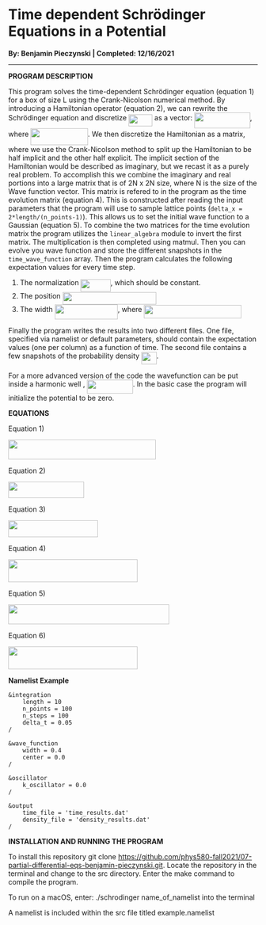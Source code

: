 # Time dependent Schrödinger Equations in a Potential

**By: Benjamin Pieczynski | Completed: 12/16/2021**

---

**PROGRAM DESCRIPTION**

This program solves the time-dependent Schrödinger equation (equation 1) for a box of size L using the Crank-Nicolson numerical method. By 
introducing a Hamiltonian operator (equation 2), we can rewrite the Schrödinger equation and discretize 
<img src="/07-partial-differential-eqs/svgs/17fef61e769874dc5430b5eefe47024c.svg?invert_in_darkmode&sanitize=true" align=middle width=48.207885pt height=24.6576pt/> as a vector: <img src="/07-partial-differential-eqs/svgs/e404229d6a7a1d30d4f0c2f027d8dc9d.svg?invert_in_darkmode&sanitize=true" align=middle width=112.42407pt height=32.16444pt/>, where <img src="/07-partial-differential-eqs/svgs/68f3ca6428f40a62356634665d6afac6.svg?invert_in_darkmode&sanitize=true" align=middle width=115.697505pt height=34.33782pt/>.
We then discretize the Hamiltonian as a matrix, where we use the Crank-Nicolson method to split up the Hamiltonian to be half implicit and
the other half explicit. The implicit section of the Hamiltonian would be described as imaginary, but we recast it as a purely real problem.
To accomplish this we combine the imaginary and real portions into a large matrix that is of 2N x 2N size, where N is the size of the Wave function
vector. This matrix is refered to in the program as the time evolution matrix (equation 4). This is constructed after reading the input parameters 
that the program will use to sample lattice points (`delta_x = 2*length/(n_points-1)`). This allows us to set the initial wave function to a
Gaussian (equation 5). To combine the two matrices for the time evolution matrix the program utilizes the `linear_algebra` module to invert the
first matrix. The multiplication is then completed using matmul. Then you can evolve you wave function and store the different snapshots in the
`time_wave_function` array. Then the program calculates the following expectation
values for every time step.

1. The normalization <img src="/07-partial-differential-eqs/svgs/babda9c4be225f4d6cb20d799d988a65.svg?invert_in_darkmode&sanitize=true" align=middle width=60.39396pt height=24.65793pt/>, which should be constant.
2. The position <img src="/07-partial-differential-eqs/svgs/049a396d8b1486a6eda9f828adc329bc.svg?invert_in_darkmode&sanitize=true" align=middle width=189.259455pt height=24.65793pt/>
3. The width <img src="/07-partial-differential-eqs/svgs/6641bf1a02c68083fb3b2b8053a93caa.svg?invert_in_darkmode&sanitize=true" align=middle width=127.539885pt height=29.42511pt/>, where <img src="/07-partial-differential-eqs/svgs/899d2babd87c666fec7168fdcdf6c5f4.svg?invert_in_darkmode&sanitize=true" align=middle width=197.082105pt height=26.76201pt/>

Finally the program writes the results into two different files. One file, specified via namelist or default parameters, should contain
the expectation values (one per column) as a function of time. The second file contains a few snapshots of the probability density 
<img src="/07-partial-differential-eqs/svgs/7872e8aeeb0376e1d2b14b69fbc75010.svg?invert_in_darkmode&sanitize=true" align=middle width=30.67944pt height=24.6576pt/>.

For a more advanced version of the code the wavefunction can be put inside a harmonic well , <img src="/07-partial-differential-eqs/svgs/3099cd286b75db93545583aff185dbf8.svg?invert_in_darkmode&sanitize=true" align=middle width=92.860845pt height=27.77577pt/>.
In the basic case the program will initialize the potential to be zero.

**EQUATIONS**

Equation 1)

<p align="left"><img src="/07-partial-differential-eqs/svgs/31c270932cfed8407da7128e5fd05441.svg?invert_in_darkmode&sanitize=true" align=middle width=297.7425pt height=40.118265pt/></p>

Equation 2)

<p align="left"><img src="/07-partial-differential-eqs/svgs/66730f323899e95bbde40b1c5ac99d0d.svg?invert_in_darkmode&sanitize=true" align=middle width=152.922165pt height=33.45969pt/>
  
Equation 3)
 
<p align="left"><img src="/07-partial-differential-eqs/svgs/9e8dd8841293d125d1a409231a2e3bb9.svg?invert_in_darkmode&sanitize=true" align=middle width=181.0611pt height=33.81213pt/></p>

Equation 4)

<p align="left"><img src="/07-partial-differential-eqs/svgs/291beaed1cdda99878eb008def0f7065.svg?invert_in_darkmode&sanitize=true" align=middle width=261.05475pt height=46.07955pt/></p>

Equation 5)

<p align="left"><img src="/07-partial-differential-eqs/svgs/39c380792cdea241cbe0867622a58e39.svg?invert_in_darkmode&sanitize=true" align=middle width=324.76785pt height=40.118265pt/></p>

Equation 6)

<p align="left"><img src="/07-partial-differential-eqs/svgs/291beaed1cdda99878eb008def0f7065.svg?invert_in_darkmode&sanitize=true" align=middle width=261.05475pt height=46.07955pt/></p>


**Namelist Example**

``` namelist
&integration
    length = 10
    n_points = 100
    n_steps = 100
    delta_t = 0.05
/

&wave_function
    width = 0.4
    center = 0.0
/

&oscillator
    k_oscillator = 0.0
/

&output
    time_file = 'time_results.dat'
    density_file = 'density_results.dat'
/
```

**INSTALLATION AND RUNNING THE PROGRAM**
  
To install this repository git clone https://github.com/phys580-fall2021/07-partial-differential-eqs-benjamin-pieczynski.git.
Locate the repository in the terminal and change to the src directory. Enter the make command to compile the program.

To run on a macOS, enter: ./schrodinger name_of_namelist into the terminal

A namelist is included within the src file titled example.namelist
